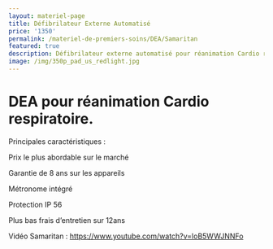 ```yaml
---
layout: materiel-page
title: Défibrilateur Externe Automatisé
price: '1350'
permalink: /materiel-de-premiers-soins/DEA/Samaritan
featured: true
description: Défibrilateur externe automatisé pour réanimation Cardio respiratoire
image: /img/350p_pad_us_redlight.jpg
---
```

# DEA pour réanimation Cardio respiratoire.

Principales caractéristiques :



 



Prix le plus abordable sur le marché

Garantie de 8 ans sur les appareils

Métronome intégré

Protection IP 56

Plus bas frais d’entretien sur 12ans





Vidéo Samaritan :             https://www.youtube.com/watch?v=loB5WWJNNFo

